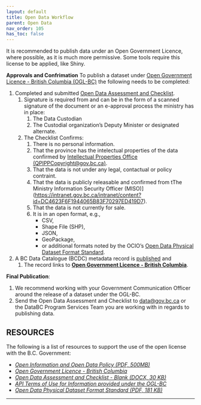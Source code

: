 ```yaml
---
layout: default
title: Open Data Workflow
parent: Open Data
nav_order: 105
has_toc: false
---
```

 
It is recommended to publish data under an Open Government Licence, where possible, as it is much more permissive. Some tools require this license to be applied, like Shiny.

__Approvals and Confrimation__
To publish a dataset under [Open Government Licence - British Columbia (OGL-BC)](https://www2.gov.bc.ca/gov/content?id=A519A56BC2BF44E4A008B33FCF527F61) the following needs to be completed: 
1. Completed and submitted [Open Data Assessment and Checklist](https://www2.gov.bc.ca/assets/gov/data/open-data/open_data_assessment_and_checklist.docx). 
	1. Signature is required from and can be in the form of a scanned signature of the document or an e-approval process the ministry has in place:
		1. The Data Custodian
		1. The Custodial organization’s Deputy Minister or designated alternate.
	1. The Checklist Confirms:
		1. There is no personal information.
		1. That the province has the intelectual properties of the data confirmed by [Intellectual Properties Office (QPIPPCopyright@gov.bc.ca)](mailto:QPIPPCopyright@gov.bc.ca).
		1. That the data is not under any legal, contactual or policy contraint.
		1. That the data is publicly releasable and confirmed from tThe Ministry Information Security Officer (MISO)](https://intranet.gov.bc.ca/intranet/content?id=DC4623F6F1944065B83F70297ED419D7).
		1. That the data is not currently for sale.
		1. It is in an open format, e.g., 
			+ CSV, 
			+ Shape File (SHP), 
			+ JSON, 
			+ GeoPackage,
			+ or additional formats noted by the OCIO’s [Open Data Physical Dataset Format Standard](https://www2.gov.bc.ca/assets/gov/government/services-for-government-and-broader-public-sector/information-technology-services/standards-files/open_data_physical_dataset_extract.pdf). 
1. A BC Data Catalogue (BCDC) metadata record is [published](dps_bcdc_w.md) and 
	1. The record links to __[Open Government Licence - British Columbia](https://www2.gov.bc.ca/gov/content?id=A519A56BC2BF44E4A008B33FCF527F61)__.
	

__Final Publication__:
1. We recommend working with your Government Communication Officer around the release of a dataset under the OGL-BC.
1. Send the Open Data Assessment and Checklist to [data@gov.bc.ca](mailto:data@gov.bc.ca) or the DataBC Program Services Team you are working with in regards to publishing data.


## RESOURCES

The following is a list of resources to support the use of the open license with the B.C. Government:

+ [_Open Information and Open Data Policy (PDF, 500MB)_](https://www2.gov.bc.ca/assets/gov/british-columbians-our-governments/services-policies-for-government/information-management-technology/information-privacy/resources/policies-guidelines/open-information-open-data-policy.pdf)
+ [_Open Government Licence - British Columbia_](https://www2.gov.bc.ca/gov/content/data/open-data/open-government-licence-bc)
+ [_Open Data Assessment and Checklist - Blank (DOCX, 30 KB)_](https://www2.gov.bc.ca/assets/gov/data/open-data/open_data_assessment_and_checklist.docx)
+ [_API Terms of Use for Information provided under the OGL-BC_](https://www2.gov.bc.ca/gov/content/data/open-data/api-terms-of-use-for-ogl-information)
+ [_Open Data Physical Dataset Format Standard (PDF, 181 KB)_](http://www2.gov.bc.ca/assets/gov/government/services-for-government-and-broader-public-sector/information-technology-services/standards-files/open_data_physical_dataset_extract.pdf)

-------------------------------------------------------
